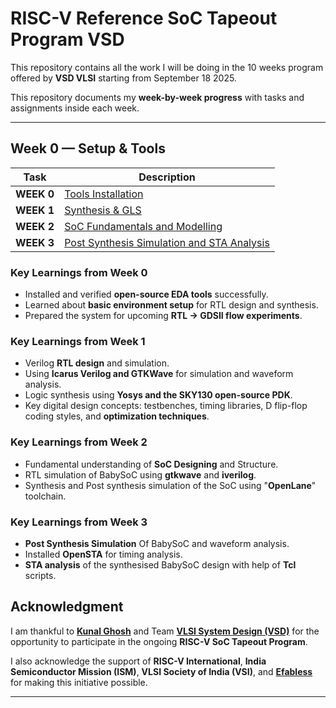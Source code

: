 # RISC-V Reference SoC Tapeout Program VSD

This repository contains all the work I will be doing in the 10 weeks program offered by **VSD VLSI** starting from September 18 2025.

This repository documents my **week-by-week progress** with tasks and assignments inside each week.  



---

## Week 0 — Setup & Tools

| Task | Description | 
|------|-------------|
| **WEEK 0** |  [Tools Installation](Week_0/Week-0.md) | 
| **WEEK 1** |  [Synthesis & GLS](Week_1/) |
| **WEEK 2** |  [SoC Fundamentals and Modelling](Week_2/)
| **WEEK 3** |  [Post Synthesis Simulation and STA Analysis](Week_3/)


###  Key Learnings from Week 0
- Installed and verified **open-source EDA tools** successfully.  
- Learned about **basic environment setup** for RTL design and synthesis.  
- Prepared the system for upcoming **RTL → GDSII flow experiments**.

###  Key Learnings from Week 1
- Verilog **RTL design** and simulation.  
- Using **Icarus Verilog and GTKWave** for simulation and waveform analysis.  
- Logic synthesis using **Yosys and the SKY130 open-source PDK**.
- Key digital design concepts: testbenches, timing libraries, D flip-flop coding styles, and **optimization techniques**.

### Key Learnings from Week 2
- Fundamental understanding of **SoC Designing** and Structure.
- RTL simulation of BabySoC using **gtkwave** and **iverilog**.
- Synthesis and Post synthesis simulation of the SoC using "**OpenLane**" toolchain.

### Key Learnings from Week 3
- **Post Synthesis Simulation** Of BabySoC and waveform analysis.
- Installed **OpenSTA** for timing analysis.
- **STA analysis** of the synthesised BabySoC design with help of **Tcl** scripts.


##  Acknowledgment  

I am thankful to [**Kunal Ghosh**](https://github.com/kunalg123) and Team **[VLSI System Design (VSD)](https://vsdiat.vlsisystemdesign.com/)** for the opportunity to participate in the ongoing **RISC-V SoC Tapeout Program**.  

I also acknowledge the support of **RISC-V International**, **India Semiconductor Mission (ISM)**, **VLSI Society of India (VSI)**, and [**Efabless**](https://github.com/efabless) for making this initiative possible.  




---
